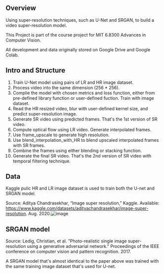 ## Overview
Using super-resolution techniques, such as U-Net and SRGAN, to build a video super-resolution model.

This Project is part of the course project for MIT 6.8300 Advances in Computer Vision.

All development and data originally stored on Google Drive and Google Colab.

## Intro and Structure
1. Train U-Net model using pairs of LR and HR image dataset.
2. Process video into the same dimension (256 * 256).
3. Complie the model with chosen metrics and loss function, either from pre-defined library function or user-defined fuction. Train with image dataset.
4. Read the HR resized video, blur with user-defined kernel size, and predict super-resolution image.
5. Generate SR video using predicted frames. That's the 1st version of SR video.
6. Compute optical flow using LR video. Generate interpolated frames.
7. Use frame_upscale to generate high resolution.
8. Use blend_interpolation_with_HR to blend upscaled interpolated frames with SR frames.
9. Combine the frames using either blending or stacking function.
10. Generate the final SR video. That's the 2nd version of SR video with temporal filtering technique.

##  Data
Kaggle pulic HR and LR image dataset is used to train both the U-net and SRGAN model. 

Source: Aditya Chandrasekhar, “Image super resolution,” Kaggle. Available: https://www.kaggle.com/datasets/adityachandrasekhar/image-super-resolution. Aug. 2020.![image](https://github.com/Manstein-J/CV_Video_Super-resolution/assets/47071387/814d5cbf-04ec-46c4-a40c-fd8ef87100d8)

## SRGAN model 
Source: Ledig, Christian, et al. "Photo-realistic single image super-resolution using a generative adversarial network." Proceedings of the IEEE conference on computer vision and pattern recognition. 2017.

A SRGAN model that's almost identical to the paper above was trained with the same training image dataset that's used for U-net. 
